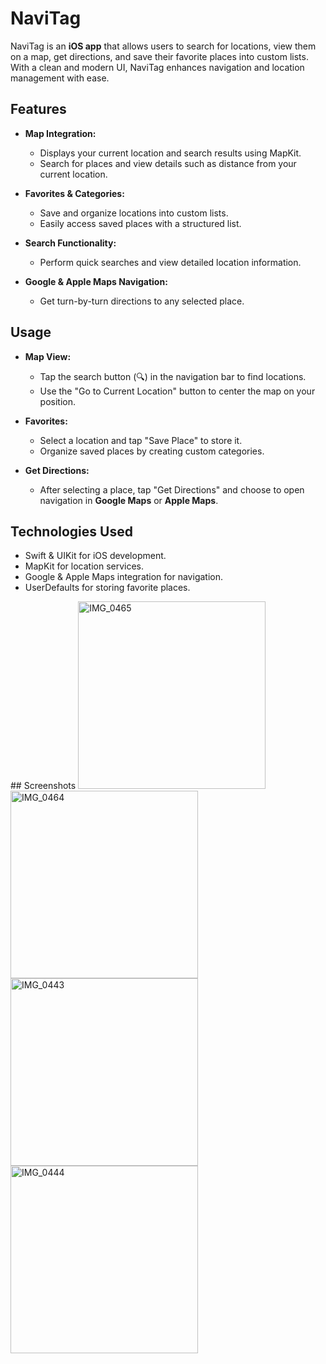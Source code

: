 # NaviTag

NaviTag is an **iOS app** that allows users to search for locations, view them on a map, get directions, and save their favorite places into custom lists. With a clean and modern UI, NaviTag enhances navigation and location management with ease.

## Features

- **Map Integration:**  
  - Displays your current location and search results using MapKit.
  - Search for places and view details such as distance from your current location.

- **Favorites & Categories:**  
  - Save and organize locations into custom lists.
  - Easily access saved places with a structured list.

- **Search Functionality:**  
  - Perform quick searches and view detailed location information.

- **Google & Apple Maps Navigation:**
  - Get turn-by-turn directions to any selected place.

## Usage

- **Map View:**  
  - Tap the search button (🔍) in the navigation bar to find locations.
  - Use the "Go to Current Location" button to center the map on your position.

- **Favorites:**  
  - Select a location and tap "Save Place" to store it.
  - Organize saved places by creating custom categories.

- **Get Directions:**  
  - After selecting a place, tap "Get Directions" and choose to open navigation in **Google Maps** or **Apple Maps**.

## Technologies Used 
- Swift & UIKit for iOS development.
- MapKit for location services.
- Google & Apple Maps integration for navigation.
- UserDefaults for storing favorite places.

## Screenshots
<img src="https://github.com/user-attachments/assets/0381bce2-08a4-41a1-9659-8f22006f0dba" alt="IMG_0465" width="300">
<img src="https://github.com/user-attachments/assets/64c4453e-482b-410b-bf5c-66c3d61aaf96" alt="IMG_0464" width="300">
<img src="https://github.com/user-attachments/assets/86468553-eed2-493b-a765-06cd2fee70c8" alt="IMG_0443" width="300">
<img src="https://github.com/user-attachments/assets/153fcb9b-0a35-40d0-83b4-da8ad313e897" alt="IMG_0444" width="300">
